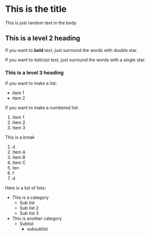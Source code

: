 # This is the title 

This is just random text in the body

## This is a level 2 heading

If you want to **bold** text, just surround the words with double star.

If you want to *italicize* test, just surround the words with a single star.

### This is a level 3 heading

If you want to make a list:

- item 1
- item 2

If you want to make a numbered list:

1. Item 1
2. Item 2
3. Item 3

This is a break

1. d
1. Item A
1. Item B
1. Item C
1. ten 
1. f
1. d

Here is a list of lists:

- This is a category
  - Sub list
  - Sub list 2
  - Sub list 3
- This is another category
  - Sublist
    - subsublist
